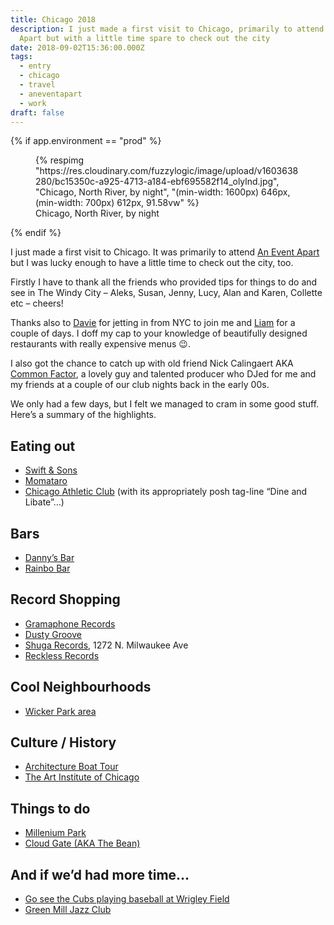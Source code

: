 ```yaml
---
title: Chicago 2018
description: I just made a first visit to Chicago, primarily to attend An Event
  Apart but with a little time spare to check out the city
date: 2018-09-02T15:36:00.000Z
tags:
  - entry
  - chicago
  - travel
  - aneventapart
  - work
draft: false
---
```

{% if app.environment == "prod" %}

<figure>
  {% respimg "https://res.cloudinary.com/fuzzylogic/image/upload/v1603638280/bc15350c-a925-4713-a184-ebf695582f14_olylnd.jpg", "Chicago, North River, by night", "(min-width: 1600px) 646px, (min-width: 700px) 612px, 91.58vw" %}
  <figcaption>Chicago, North River, by night</figcaption>
</figure>

{% endif %}

I just made a first visit to Chicago. It was primarily to attend [An Event Apart](https://aneventapart.com/) but I was lucky enough to have a little time to check out the city, too.

Firstly I have to thank all the friends who provided tips for things to do and see in The Windy City – Aleks, Susan, Jenny, Lucy, Alan and Karen, Collette etc – cheers!

Thanks also to [Davie](https://www.instagram.com/daviec7/) for jetting in from <abbr>NYC</abbr> to join me and [Liam](https://twitter.com/liamjnugent) for a couple of days. I doff my cap to your knowledge of beautifully designed restaurants with really expensive menus 😉.

I also got the chance to catch up with old friend Nick Calingaert <abbr>AKA</abbr> <a href="https://www.discogs.com/artist/173-Common-Factor">Common Factor</a>, a lovely guy and talented producer who DJed for me and my friends at a couple of our club nights back in the early 00s.

We only had a few days, but I felt we managed to cram in some good stuff. Here’s a summary of the highlights.

## Eating out

* [Swift & Sons](https://www.swiftandsonschicago.com/)
* [Momataro](https://www.momotarochicago.com/)
* [Chicago Athletic Club](https://www.chicagoathletichotel.com/restaurants/cherry-circle) (with its appropriately posh tag-line “Dine and Libate”…)

## Bars

* [Danny’s Bar](https://www.facebook.com/pages/Dannys-Bar-Wicker-Park/292381780773679)
* [Rainbo Bar](https://www.chibarproject.com/Reviews/RainboClub/RainboClub.html)

## Record Shopping

* [Gramaphone Records](http://gramaphonerecords.com/)
* [Dusty Groove](https://www.dustygroove.com/)
* [Shuga Records](https://www.shugarecords.com/), 1272 N. Milwaukee Ave</li>
* [Reckless Records](https://reckless.com/)

## Cool Neighbourhoods

* [Wicker Park area](https://www.timeout.com/chicago/wicker-park-bucktown)

## Culture / History

* [Architecture Boat Tour](https://architecturetourchicago.com/)
* [The Art Institute of Chicago](http://www.artic.edu/)

## Things to do

* [Millenium Park](https://www.tripsavvy.com/chicagos-millennium-park-1492258)
* [Cloud Gate (<abbr>AKA</abbr> The Bean)](https://millenniumparkfoundation.org/art-architecture/cloud-gate/)

## And if we’d had more time…

* [Go see the Cubs playing baseball at Wrigley Field](https://www.mlb.com/cubs/ballpark)
* [Green Mill Jazz Club](http://greenmilljazz.com/)